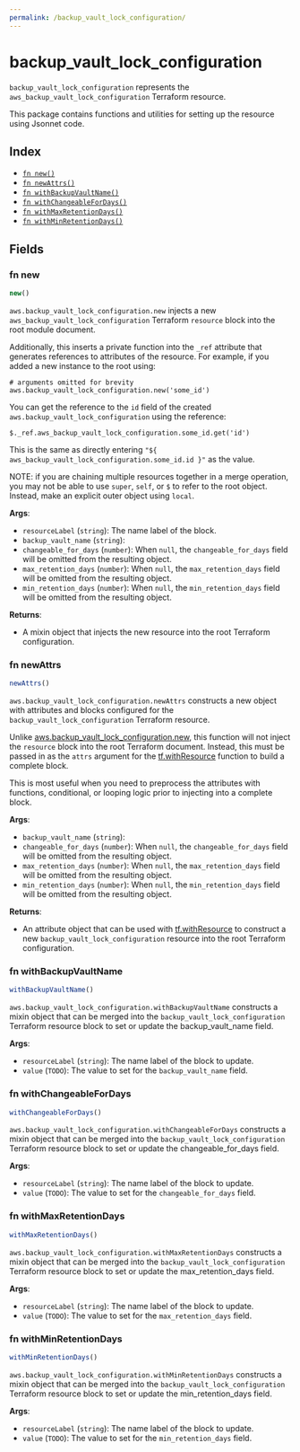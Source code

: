 ```yaml
---
permalink: /backup_vault_lock_configuration/
---
```


# backup_vault_lock_configuration

`backup_vault_lock_configuration` represents the `aws_backup_vault_lock_configuration` Terraform resource.



This package contains functions and utilities for setting up the resource using Jsonnet code.


## Index

* [`fn new()`](#fn-new)
* [`fn newAttrs()`](#fn-newattrs)
* [`fn withBackupVaultName()`](#fn-withbackupvaultname)
* [`fn withChangeableForDays()`](#fn-withchangeablefordays)
* [`fn withMaxRetentionDays()`](#fn-withmaxretentiondays)
* [`fn withMinRetentionDays()`](#fn-withminretentiondays)

## Fields

### fn new

```ts
new()
```


`aws.backup_vault_lock_configuration.new` injects a new `aws_backup_vault_lock_configuration` Terraform `resource`
block into the root module document.

Additionally, this inserts a private function into the `_ref` attribute that generates references to attributes of the
resource. For example, if you added a new instance to the root using:

    # arguments omitted for brevity
    aws.backup_vault_lock_configuration.new('some_id')

You can get the reference to the `id` field of the created `aws.backup_vault_lock_configuration` using the reference:

    $._ref.aws_backup_vault_lock_configuration.some_id.get('id')

This is the same as directly entering `"${ aws_backup_vault_lock_configuration.some_id.id }"` as the value.

NOTE: if you are chaining multiple resources together in a merge operation, you may not be able to use `super`, `self`,
or `$` to refer to the root object. Instead, make an explicit outer object using `local`.

**Args**:
  - `resourceLabel` (`string`): The name label of the block.
  - `backup_vault_name` (`string`): 
  - `changeable_for_days` (`number`):  When `null`, the `changeable_for_days` field will be omitted from the resulting object.
  - `max_retention_days` (`number`):  When `null`, the `max_retention_days` field will be omitted from the resulting object.
  - `min_retention_days` (`number`):  When `null`, the `min_retention_days` field will be omitted from the resulting object.

**Returns**:
- A mixin object that injects the new resource into the root Terraform configuration.


### fn newAttrs

```ts
newAttrs()
```


`aws.backup_vault_lock_configuration.newAttrs` constructs a new object with attributes and blocks configured for the `backup_vault_lock_configuration`
Terraform resource.

Unlike [aws.backup_vault_lock_configuration.new](#fn-backupvaultlockconfigurationnew), this function will not inject the `resource`
block into the root Terraform document. Instead, this must be passed in as the `attrs` argument for the
[tf.withResource](https://github.com/tf-libsonnet/core/tree/main/docs#fn-withresource) function to build a complete block.

This is most useful when you need to preprocess the attributes with functions, conditional, or looping logic prior to
injecting into a complete block.

**Args**:
  - `backup_vault_name` (`string`): 
  - `changeable_for_days` (`number`):  When `null`, the `changeable_for_days` field will be omitted from the resulting object.
  - `max_retention_days` (`number`):  When `null`, the `max_retention_days` field will be omitted from the resulting object.
  - `min_retention_days` (`number`):  When `null`, the `min_retention_days` field will be omitted from the resulting object.

**Returns**:
  - An attribute object that can be used with [tf.withResource](https://github.com/tf-libsonnet/core/tree/main/docs#fn-withresource) to construct a new `backup_vault_lock_configuration` resource into the root Terraform configuration.


### fn withBackupVaultName

```ts
withBackupVaultName()
```

`aws.backup_vault_lock_configuration.withBackupVaultName` constructs a mixin object that can be merged into the `backup_vault_lock_configuration`
Terraform resource block to set or update the backup_vault_name field.



**Args**:
  - `resourceLabel` (`string`): The name label of the block to update.
  - `value` (`TODO`): The value to set for the `backup_vault_name` field.


### fn withChangeableForDays

```ts
withChangeableForDays()
```

`aws.backup_vault_lock_configuration.withChangeableForDays` constructs a mixin object that can be merged into the `backup_vault_lock_configuration`
Terraform resource block to set or update the changeable_for_days field.



**Args**:
  - `resourceLabel` (`string`): The name label of the block to update.
  - `value` (`TODO`): The value to set for the `changeable_for_days` field.


### fn withMaxRetentionDays

```ts
withMaxRetentionDays()
```

`aws.backup_vault_lock_configuration.withMaxRetentionDays` constructs a mixin object that can be merged into the `backup_vault_lock_configuration`
Terraform resource block to set or update the max_retention_days field.



**Args**:
  - `resourceLabel` (`string`): The name label of the block to update.
  - `value` (`TODO`): The value to set for the `max_retention_days` field.


### fn withMinRetentionDays

```ts
withMinRetentionDays()
```

`aws.backup_vault_lock_configuration.withMinRetentionDays` constructs a mixin object that can be merged into the `backup_vault_lock_configuration`
Terraform resource block to set or update the min_retention_days field.



**Args**:
  - `resourceLabel` (`string`): The name label of the block to update.
  - `value` (`TODO`): The value to set for the `min_retention_days` field.

